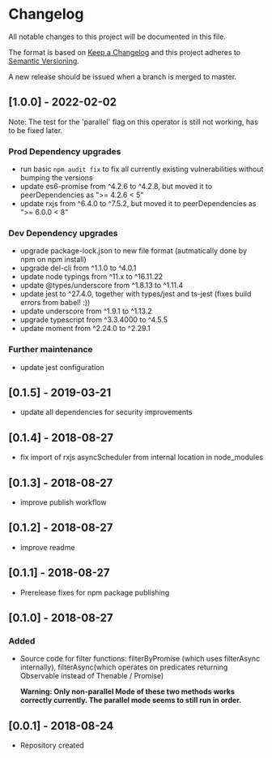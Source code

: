 # Changelog
All notable changes to this project will be documented in this file.

The format is based on [Keep a Changelog](http://keepachangelog.com/en/1.0.0/)
and this project adheres to [Semantic Versioning](http://semver.org/spec/v2.0.0.html).

A new release should be issued when a branch is merged to master.

## [1.0.0] - 2022-02-02 

Note: The test for the 'parallel' flag on this operator is still not working, has to be fixed later. 

### Prod Dependency upgrades
* run basic `npm audit fix` to fix all currently existing vulnerabilities without bumping the versions
* update es6-promise from ^4.2.6 to ^4.2.8, but moved it to peerDependencies as ">= 4.2.6 < 5"
* update rxjs from ^6.4.0 to ^7.5.2, but moved it to peerDependencies as ">= 6.0.0 < 8"

### Dev Dependency upgrades
* upgrade package-lock.json to new file format (autmatically done by npm on npm install)
* upgrade del-cli from ^1.1.0 to ^4.0.1
* update node typings from ^11.x to ^16.11.22
* update @types/underscore from ^1.8.13 to ^1.11.4
* update jest to ^27.4.0, together with types/jest and ts-jest (fixes build errors from babel! :))
* update underscore from ^1.9.1 to ^1.13.2
* upgrade typescript from ^3.3.4000 to ^4.5.5
* update moment from ^2.24.0 to ^2.29.1

### Further maintenance
* update jest configuration

## [0.1.5] - 2019-03-21

* update all dependencies for security improvements

## [0.1.4] - 2018-08-27

* fix import of rxjs asyncScheduler from internal location in node_modules

## [0.1.3] - 2018-08-27

* improve publish workflow

## [0.1.2] - 2018-08-27

* improve readme

## [0.1.1] - 2018-08-27

* Prerelease fixes for npm package publishing

## [0.1.0] - 2018-08-27

### Added

* Source code for filter functions: filterByPromise (which uses filterAsync internally), 
  filterAsync(which operates on predicates returning Observable instead of Thenable / Promise)
  
  **Warning: Only non-parallel Mode of these two methods works correctly currently. 
  The parallel mode seems to still run in order.**

## [0.0.1] - 2018-08-24

* Repository created
